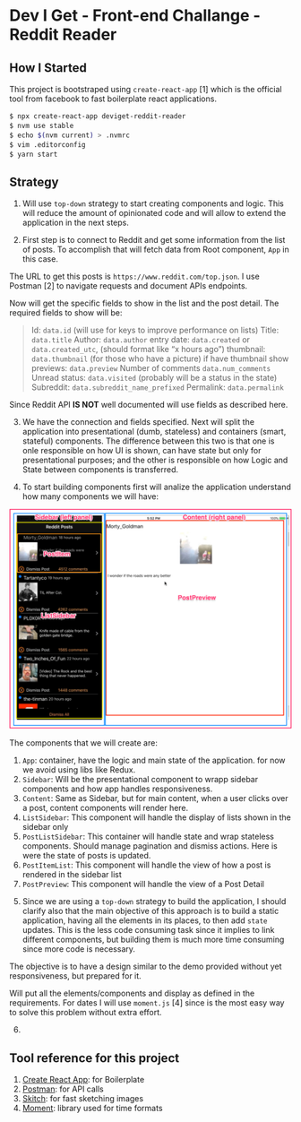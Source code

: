 # Dev I Get - Front-end Challange - Reddit Reader

## How I Started

This project is bootstraped using `create-react-app` [1] which is the official tool from facebook to fast boilerplate react applications.

```bash
$ npx create-react-app deviget-reddit-reader
$ nvm use stable
$ echo $(nvm current) > .nvmrc
$ vim .editorconfig
$ yarn start
```

## Strategy

1) Will use `top-down` strategy to start creating components and logic. This will reduce the amount of opinionated code and will allow to extend the application in the next steps.

2) First step is to connect to Reddit and get some information from the list of posts. To accomplish that will fetch data from Root component, `App` in this case.

The URL to get this posts is `https://www.reddit.com/top.json`. I use Postman [2] to navigate requests and document APIs endpoints. 

Now will get the specific fields to show in the list and the post detail. The required fields to show will be:

> Id: `data.id` (will use for keys to improve performance on lists)
> Title: `data.title`
> Author: `data.author`
> entry date: `data.created` or `data.created_utc`, (should format like “x hours ago”)
> thumbnail: `data.thumbnail` (for those who have a picture)
> if have thumbnail show previews: `data.preview`
> Number of comments `data.num_comments`
> Unread status: `data.visited` (probably will be a status in the state)
> Subreddit: `data.subreddit_name_prefixed`
> Permalink: `data.permalink`

Since Reddit API **IS NOT** well documented will use fields as described here.

3) We have the connection and fields specified. Next will split the application into presentational (dumb, stateless) and containers (smart, stateful) components. The difference between this two is that one is onle responsible on how UI is shown, can have state but only for presentational purposes; and the other is responsible on how Logic and State between components is transferred.

4) To start building components first will analize the application understand how many components we will have:

![App Components](./docs/app_components.png?raw=true)

The components that we will create are:

1. `App`: container, have the logic and main state of the application. for now we avoid using libs like Redux.
2. `Sidebar`: Will be the presentational component to wrapp sidebar components and how app handles responsiveness.
3. `Content`: Same as Sidebar, but for main content, when a user clicks over a post, content components will render here.
4. `ListSidebar`: This component will handle the display of lists shown in the sidebar only
5. `PostListSidebar`: This container will handle state and wrap stateless components. Should manage pagination and dismiss actions. Here is were the state of posts is updated.
6. `PostItemList`: This component will handle the view of how a post is rendered in the sidebar list 
7. `PostPreview`: This component will handle the view of a Post Detail

5) Since we are using a `top-down` strategy to build the application, I should clarify also that the main objective of this approach is to build a static application, having all the elements in its places, to then add `state` updates. This is the less code consuming task since it implies to link different components, but building them is much more time consuming since more code is necessary.

The objective is to have a design similar to the demo provided without yet responsiveness, but prepared for it.

Will put all the elements/components and display as defined in the requirements. For dates I will use `moment.js` [4] since is the most easy way to solve this problem without extra effort.

6) 


## Tool reference for this project

1. [Create React App](https://github.com/facebookincubator/create-react-app): for Boilerplate
1. [Postman](https://www.getpostman.com/): for API calls
1. [Skitch](https://evernote.com/intl/es/products/skitch): for fast sketching images
1. [Moment](): library used for time formats



